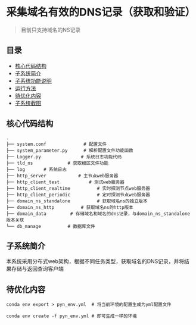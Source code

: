# 采集域名有效的DNS记录（获取和验证）
> 目前只支持域名的NS记录

## 目录

- [核心代码结构](#核心代码结构)
- [子系统简介](#子系统简介)
- [子系统功能说明](#子系统功能说明)
- [运行方法](#运行方法)
- [待优化内容](#待优化内容)
- [子系统截图](#子系统截图)


## 核心代码结构

```text
.
├── system.conf              # 配置文件
├── system_parameter.py      # 解析配置文件功能函数
├── Logger.py               # 系统日志功能代码
├── tld_ns             # 获取根区文件功能
├── log       # 系统日志
├── http_server            # 主节点web服务器
├── http_client_test           # 测试web服务器
├── http_client_realtime          # 实时探测节点web服务器
├── http_client_periodic          # 定时探测节点web服务器
├── domain_ns_standalone          # 获取域名ns的独立版本
├── domain_ns_http          # 获取域名ns的http版本
├── domain_data         # 存储域名和域名的dns记录，与domain_ns_standalone版本关联
└── db_manage          # 数据库文件
```


## 子系统简介
本系统采用分布式web架构，根据不同任务类型，获取域名的DNS记录，并将结果存储与返回查询客户端


## 待优化内容

```
conda env export > pyn_env.yml  # 将当前环境的配置生成为yml配置文件 
```
```
conda env create -f pyn_env.yml # 即可生成一样的环境
```
